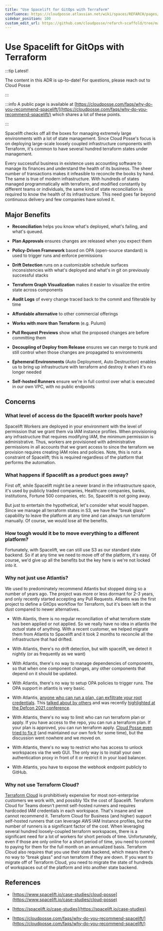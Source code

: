 ```yaml
---
title: "Use Spacelift for GitOps with Terraform"
confluence: https://cloudposse.atlassian.net/wiki/spaces/REFARCH/pages/1176371740/Use+Spacelift+for+GitOps+with+Terraform
sidebar_position: 100
custom_edit_url: https://github.com/cloudposse/refarch-scaffold/tree/main/docs/docs/reference/adrs/use-spacelift-for-gitops-with-terraform.md
---
```


# Use Spacelift for GitOps with Terraform

:::tip Latest!

The content in this ADR is up-to-date! For questions, please reach out to Cloud Posse

:::

:::info
A public page is available at [https://cloudposse.com/faqs/why-do-you-recommend-spacelift/](https://cloudposse.com/faqs/why-do-you-recommend-spacelift/) which shares a lot of these points.

:::

Spacelift checks off all the boxes for managing extremely large environments with a lot of state management. Since Cloud Posse's focus is on deploying large-scale loosely coupled infrastructure components with Terraform, it's common to have several hundred terraform states under management.

Every successful business in existence uses accounting software to manage its finances and understand the health of its business. The sheer number of transactions makes it infeasible to reconcile the books by hand. The same is true of modern infrastructure. With hundreds of states managed programmatically with terraform, and modified constantly by different teams or individuals, the same kind of state reconciliation is required to know the health of its infrastructure. This need goes far beyond continuous delivery and few companies have solved it.

## **Major Benefits**

- **Reconciliation** helps you know what's deployed, what's failing, and what's queued.

- **Plan Approvals** ensures changes are released when you expect them

- **Policy-Driven Framework** based on OPA (open-source standard) is used to trigger runs and enforce permissions

- **Drift Detection** runs on a customizable schedule surfaces inconsistencies with what's deployed and what's in git on previously successful stacks

- **Terraform Graph Visualization** makes it easier to visualize the entire state across components

- **Audit Logs** of every change traced back to the commit and filterable by time

- **Affordable alternative** to other commercial offerings

- **Works with more than Terraform** (e.g. Pulumi)

- **Pull Request Previews** show what the proposed changes are before committing them

- **Decoupling of Deploy from Release** ensures we can merge to trunk and still control when those changes are propagated to environments

- **Ephemeral Environments** (Auto Deployment, Auto Destruction) enables us to bring up infrastructure with terraform and destroy it when it's no longer needed

- **Self-hosted Runners** ensure we're in full control over what is executed in our own VPC, with no public endpoints

## Concerns

### **What level of access do the Spacelift worker pools have?**

Spacelift Workers are deployed in your environment with the level of permission that we grant them via IAM instance profiles. When provisioning any infrastructure that requires modifying IAM, the minimum permission is administrative. Thus, workers are provisioned with administrative permissions in all accounts that we grant access to since the terraform we provision requires creating IAM roles and policies. Note, this is not a constraint of Spacelift; this is required regardless of the platform that performs the automation.

### **What happens if Spacelift as a product goes away?**

First off, while Spacelift might be a newer brand in the infrastructure space, it's used by publicly traded companies, Healthcare companies, banks, institutions, Fortune 500 companies, etc. So, Spacelift is not going away.

But just to entertain the hypothetical, let's consider what would happen. Since we manage all terraform states in S3, we have the “break glass” capability to leave the platform at any time and can always run terraform manually. Of course, we would lose all the benefits.

### **How tough would it be to move everything to a different platform?**

Fortunately, with Spacelift, we can still use S3 as our standard state backend. So if at any time we need to move off of the platform, it's easy. Of course, we'd give up all the benefits but the key here is we're not locked into it.

### **Why not just use Atlantis?**

We used to predominately recommend Atlantis but stopped doing so a number of years ago. The project was more or less dormant for 2-3 years, and only recently started accepting any Pull Requests. Atlantis was the first project to define a GitOps workflow for Terraform, but it's been left in the dust compared to newer alternatives.

- With Alantis, there is no regular reconciliation of what terraform state has been applied or not applied. So we really have no idea in atlantis the _actual_ state of anything. With a recent customer, we helped migrate them from Atlantis to Spacelift and it took 2 months to reconcile all the infrastructure that had drifted.

- With Atlantis, there's no drift detection, but with spacelift, we detect it nightly (or as frequently as we want)

- With Atlantis, there's no way to manage dependencies of components, so that when one component changes, any other components that depend on it should be updated.

- With Atlantis, there's no way to setup OPA policies to trigger runs. The OPA support in atlantis is very basic.

- With Atlantis, [anyone who can run a plan, can exfiltrate your root credentials](https://www.youtube.com/watch?v=H9KvPe09f5A). This [talked about by others](https://alex.kaskaso.li/post/terraform-plan-rce) and was recently [highlighted at the Defcon 2021 conference](https://www.youtube.com/watch?v=3ODhxYY9-9U).

- With Atlantis, there's no way to limit who can run terraform plan or apply. If you have access to the repo, you can run a terraform plan. If your plan is approved, you can run terraform apply. [Cloud Posse even tried to fix it](https://github.com/runatlantis/atlantis/issues/308) (and maintained our own fork for some time), but the discussion went nowhere and we moved on.

- With Atlantis, there's no way to restrict who has access to unlock workspaces via the web GUI. The only way is to install your own authentication proxy in front of it or restrict it in your load balancer.

- With Atlantis, you have to expose the webhook endpoint publicly to GitHub.

### **Why not use Terraform Cloud?**

[Terraform Cloud](https://www.terraform.io/cloud) is prohibitively expensive for most non-enterprise customers we work with, and possibly 10x the cost of Spacelift. Terraform Cloud for Teams doesn't permit self-hosted runners and requires hardcoded IAM credentials in each workspace. That's insane and we cannot recommend it. Terraform Cloud for Business (and higher) support self-hosted runners that can leverage AWS IAM Instance profiles, but the number of runners is a significant factor of the cost. When leveraging several hundred loosely-coupled terraform workspaces, there is a significant need for a lot of workers for short periods of time. Unfortunately, even if those are only online for a short period of time, you need to commit to paying for them for the full month on an annualized basis. Terraform Cloud also requires that you use their state backend, which means there's no way to “break glass” and run terraform if they are down. If you want to migrate off of Terraform Cloud, you need to migrate the state of hundreds of workspaces out of the platform and into another state backend.

## References

- [https://www.spacelift.io/case-studies/cloud-posse](https://www.spacelift.io/case-studies/cloud-posse)

- [https://spacelift.io/case-studies](https://spacelift.io/case-studies)

- [https://cloudposse.com/faqs/why-do-you-recommend-spacelift/](https://cloudposse.com/faqs/why-do-you-recommend-spacelift/)


